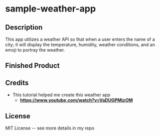 # sample-weather-app

## Description

This app utilizes a weather API so that when a user enters the name of a city; it will display the temperature, humidity, weather conditions, and an emoji to portray the weather.

## Finished Product



## Credits

- This tutorial helped me create this weather app
    - **<https://www.youtube.com/watch?v=VaDUGPMjzOM>**

## License

MIT License -- see more details in my repo


